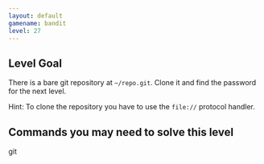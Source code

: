 ```yaml
---
layout: default
gamename: bandit
level: 27
---
```

Level Goal
----------
There is a bare git repository at `~/repo.git`. Clone it and find the password for the next level.

Hint: To clone the repository you have to use the `file://` protocol handler.


Commands you may need to solve this level
-----------------------------------------
git

